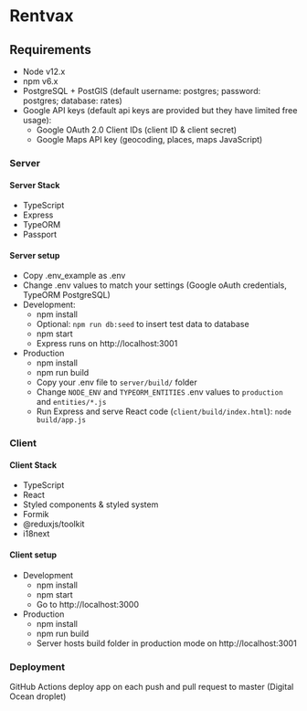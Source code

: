 # Rentvax

## Requirements

* Node v12.x
* npm v6.x
* PostgreSQL + PostGIS (default username: postgres; password: postgres; database: rates)
* Google API keys (default api keys are provided but they have limited free usage):
  * Google OAuth 2.0 Client IDs (client ID & client secret)
  * Google Maps API key (geocoding, places, maps JavaScript)

### Server

#### Server Stack

* TypeScript
* Express
* TypeORM
* Passport

#### Server setup

* Copy .env_example as .env
* Change .env values to match your settings (Google oAuth credentials, TypeORM PostgreSQL)
* Development:
  * npm install
  * Optional: `npm run db:seed` to insert test data to database
  * npm start
  * Express runs on http://localhost:3001
* Production
  * npm install
  * npm run build
  * Copy your .env file to `server/build/` folder
  * Change `NODE_ENV` and `TYPEORM_ENTITIES` .env values to `production` and `entities/*.js`
  * Run Express and serve React code (`client/build/index.html`): `node build/app.js`

### Client

#### Client Stack

* TypeScript
* React
* Styled components & styled system
* Formik
* @reduxjs/toolkit
* i18next

#### Client setup

* Development
  * npm install
  * npm start
  * Go to http://localhost:3000
* Production
  * npm install
  * npm run build
  * Server hosts build folder in production mode on http://localhost:3001

### Deployment

GitHub Actions deploy app on each push and pull request to master (Digital Ocean droplet)
